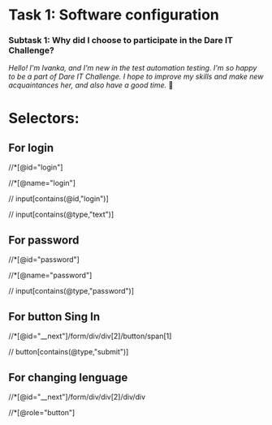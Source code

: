 
# Task 1: Software configuration

### Subtask 1: Why did I choose to participate in the Dare IT Challenge?


*Hello! I'm Ivanka, and I'm new in the test automation testing.*
*I'm so happy to be a part of Dare IT Challenge.*
*I hope to improve my skills and make new acquaintances her, and also have a good time.*
🙂 


# Selectors:

## For login
 //*[@id="login"]

//*[@name="login"]

// input[contains(@id,"login")]

// input[contains(@type,"text")]

## For password

//*[@id="password"]

//*[@name="password"]

// input[contains(@type,"password")]

## For button Sing In 

//*[@id="__next"]/form/div/div[2]/button/span[1]

// button[contains(@type,"submit")]

## For changing lenguage 

//*[@id="__next"]/form/div/div[2]/div/div

//*[@role="button"]

